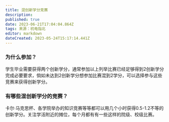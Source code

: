 ```yaml
---
title: 混创新学分竞赛
description: 
published: true
date: 2023-06-21T17:04:04.864Z
tags: 来源：杭电指北
editor: markdown
dateCreated: 2023-05-24T15:17:14.441Z
---
```


### 为什么参加？

学生毕业需要获得两个创新学分，通常参加以上列举比赛已经足够得到2创新学分完成必要要求，倘如未达到2创新学分想参加比赛混到2学分，可以选择参与这些竞赛来获得创新学分。

### 有哪些混创新学分的竞赛？

卡尔·马克思杯、各学院举办的知识竞赛等等都可以用几个小时获得0.5-1.2不等的创新学分。关注学活附近的摊位，每个月都有有一些这样的院级、校级比赛。
